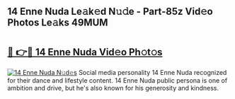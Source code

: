 ## 14 Enne Nuda Le𝚊k𝚎d N𝚞𝚍e - Part-85z Vid𝚎o Photos Le𝚊ks 49MUM

# <h2><a href="http://fbfpz9t.evod.top/?m=14+Enne+Nuda">🔗 👉🔴 14 Enne Nuda Vid𝚎o Ph𝚘t𝚘s</a></h2>

[![14 Enne Nuda N𝚞d𝚎s](https://i.imgur.com/8V9OHl7.gif)](http://fbfpz9t.evod.top/?m=14+Enne+Nuda)
Social media personality 14 Enne Nuda recognized for their dance and lifestyle content. 14 Enne Nuda public persona is one of ambition and drive, but he's also known for his generosity and kindness. 
